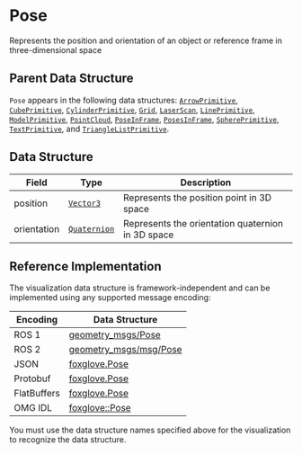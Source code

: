 # Pose

Represents the position and orientation of an object or reference frame in three-dimensional space

## Parent Data Structure

`Pose` appears in the following data structures: [`ArrowPrimitive`](./arrow-primitive), [`CubePrimitive`](./cube-primitive), [`CylinderPrimitive`](./cylinder-primitive), [`Grid`](./grid), [`LaserScan`](./laser-scan), [`LinePrimitive`](./line-primitive), [`ModelPrimitive`](./model-primitive), [`PointCloud`](./point-cloud), [`PoseInFrame`](./pose-in-frame), [`PosesInFrame`](./poses-in-frame), [`SpherePrimitive`](./sphere-primitive), [`TextPrimitive`](./text-primitive), and [`TriangleListPrimitive`](./triangle-list-primitive).

## Data Structure

| Field       | Type                         | Description                                       |
| ----------- | ---------------------------- | ------------------------------------------------- |
| position    | [`Vector3`](./vector-3)      | Represents the position point in 3D space         |
| orientation | [`Quaternion`](./quaternion) | Represents the orientation quaternion in 3D space |

## Reference Implementation

The visualization data structure is framework-independent and can be implemented using any supported message encoding:

| Encoding    | Data Structure                                                                                        |
| ----------- | ----------------------------------------------------------------------------------------------------- |
| ROS 1       | [geometry_msgs/Pose](https://docs.ros.org/en/noetic/api/geometry_msgs/html/msg/Pose.html)             |
| ROS 2       | [geometry_msgs/msg/Pose](https://docs.ros2.org/galactic/api/geometry_msgs/msg/Pose.html)              |
| JSON        | [foxglove.Pose](https://github.com/foxglove/foxglove-sdk/blob/main/schemas/jsonschema/Pose.json)      |
| Protobuf    | [foxglove.Pose](https://github.com/foxglove/foxglove-sdk/blob/main/schemas/proto/foxglove/Pose.proto) |
| FlatBuffers | [foxglove.Pose](https://github.com/foxglove/foxglove-sdk/blob/main/schemas/flatbuffer/Pose.fbs)       |
| OMG IDL     | [foxglove::Pose](https://github.com/foxglove/foxglove-sdk/blob/main/schemas/omgidl/foxglove/Pose.idl) |

You must use the data structure names specified above for the visualization to recognize the data structure.
